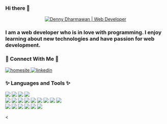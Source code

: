 ### Hi there 👋

<!-- <h1 align="center"><a href="https://dennydharmawan.com"><img width="80%" alt="I am Denny Dharmawan" src="./assets/gh-readme-header.png" /></a></h1> -->

<p align="center">
  <a href="https://dennydharmawan.com"">
    <img alt="Denny Dharmawan | Web Developer" src="https://img.shields.io/badge/Denny%20Dharmawan-Web%20Developer-blue?style=for-the-badge&logo=visualstudiocode" />
  </a>
</p>

<h3 align="left">I am a web developer who is in love with programming. I enjoy learning about new technologies and have passion for web development.</h3>

<h3 align="left">🙌 Connect With Me 🙌</h3>
<p align="left" />
<a href="https://denny.dharmawan.com">
  <img alt="homesite" src="https://img.shields.io/badge/homesite-635BFF.svg?style=for-the-badge&logo=homeadvisor&logoColor=white"/>
</a>
<a href="https://www.linkedin.com/in/denny-dharmawan-0592a375/">
  <img alt="linkedin" src="https://img.shields.io/badge/linkedin-0A66C2.svg?style=for-the-badge&logo=linkedin&logoColor=white"/>
</a>
</p>

<h3 align="left">✨ Languages and Tools ✨</h3>
<p align="left">
    <img src="https://img.shields.io/badge/-HTML5-E34F26?style=flat-square&logo=HTML5&logoColor=white"/>
    <img src="https://img.shields.io/badge/-CSS3-1572B6?style=flat-square&logo=CSS3&logoColor=white"/>
    <img src="https://img.shields.io/badge/-JavaScript-323330?style=for-the-badge&logo=javascript&logoColor=F7DF1E"/>
    <img src="https://img.shields.io/badge/-TypeScript-007ACC?style=for-the-badge&logo=typescript&logoColor=white"/><br />
    <img src="https://img.shields.io/badge/React-20232A?style=for-the-badge&logo=react&logoColor=61DAFB"/>
    <img src="https://img.shields.io/badge/next.js-000000?style=for-the-badge&logo=nextdotjs&logoColor=white" />                                                                                                                  
    <img src="https://img.shields.io/badge/Material%20UI-007FFF?style=for-the-badge&logo=mui&logoColor=white" />
    <img src="https://img.shields.io/badge/Express.js-000000?style=for-the-badge&logo=express&logoColor=white" />                                                                                                                  
    <img src="https://img.shields.io/badge/GraphQl-E10098?style=for-the-badge&logo=graphql&logoColor=white" />                                                                                                                  
    <img src="https://img.shields.io/badge/kubernetes-326ce5.svg?&style=for-the-badge&logo=kubernetes&logoColor=white" />      
    <img src="https://img.shields.io/badge/-MongoDB-4EA94B?style=for-the-badge&logo=mongodb&logoColor=white"/>
    <img src="https://img.shields.io/badge/-redis-%23DD0031.svg?&style=for-the-badge&logo=redis&logoColor=white"/>
    <img src="https://img.shields.io/badge/-MySQL-005C84?style=for-the-badge&logo=mysql&logoColor=white"/><br />
    <img src="https://img.shields.io/badge/-Visual%20Studio%20Code-23A9F2?style=flat-square&logo=Visual%20Studio%20Code&logoColor=white"/>
    <img src="https://img.shields.io/badge/-Bitbucket-0747a6?style=for-the-badge&logo=bitbucket&logoColor=white"/>
    <img src="https://img.shields.io/badge/-NPM-CB3837?style=flat-square&logo=NPM&logoColor=white"/>
    <img src="https://img.shields.io/badge/-Slack-E01563?style=flat-square&logo=Slack&logoColor=white"/>
    <img src="https://img.shields.io/badge/-Postman-FF6C37?style=for-the-badge&logo=Postman&logoColor=white"/>
    <img src="https://img.shields.io/badge/-New%20Relic-008C99?style=flat-square&logo=New%20Relic&logoColor=white"/>                                                                                                     
</p>

<                                                                                                           
<!--
**dennydharmawan/dennydharmawan** is a ✨ _special_ ✨ repository because its `README.md` (this file) appears on your GitHub profile.

Here are some ideas to get you started:

- 🔭 I’m currently working on ...
- 🌱 I’m currently learning React, React-Native, GraphQL, Next.js, Gatsby.js, Tailwind, Nest.js
- 👯 I’m looking to collaborate on ...
- 🤔 I’m looking for help with ...
- 💬 Ask me about ....
- 📫 How to reach me: ...
- 😄 Pronouns: ...
- ⚡ Fun fact: ...
- 🧠 knowing about : ...
-->
